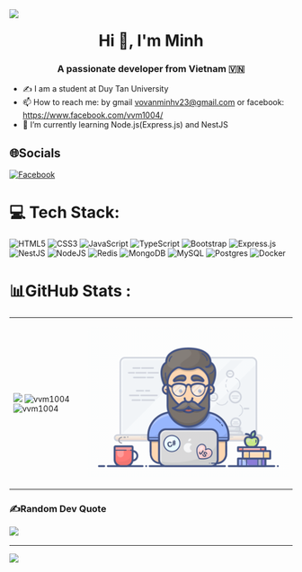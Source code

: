 

<!--
**vvm1004/vvm1004** is a ✨ _special_ ✨ repository because its `README.md` (this file) appears on your GitHub profile.

Here are some ideas to get you started:

- 🔭 I’m currently working on ...
- 🌱 I’m currently learning ...
- 👯 I’m looking to collaborate on ...
- 🤔 I’m looking for help with ...
- 💬 Ask me about ...
- 📫 How to reach me: ...
- 😄 Pronouns: ...
- ⚡ Fun fact: ...
-->
<img align="left" width="400" src="https://github.githubassets.com/images/modules/profile/profile-first-repo.svg">
<h1 align="center">Hi 👋, I'm Minh</h1>
<p align="center">
  <h3 align="center">A passionate developer from Vietnam 🇻🇳 </h3>
</p>


- ✍ I am a student at Duy Tan University
- 📫 How to reach me: by gmail vovanminhv23@gmail.com or facebook: https://www.facebook.com/vvm1004/
- 🌱 I’m currently learning Node.js(Express.js) and NestJS


<!--<br />
<a href="#" target="_blank">
  <img src="vvm1004.svg" width="1200" alt="vvm1004" />
</a>-->

## 🌐Socials
[![Facebook](https://img.shields.io/badge/Facebook-%231877F2.svg?logo=Facebook&logoColor=white)](https://facebook.com/https://www.facebook.com/vvm1004/) 

# 💻 Tech Stack:
![HTML5](https://img.shields.io/badge/html5-%23E34F26.svg?style=for-the-badge&logo=html5&logoColor=white) ![CSS3](https://img.shields.io/badge/css3-%231572B6.svg?style=for-the-badge&logo=css3&logoColor=white) ![JavaScript](https://img.shields.io/badge/javascript-%23323330.svg?style=for-the-badge&logo=javascript&logoColor=%23F7DF1E) ![TypeScript](https://img.shields.io/badge/typescript-%23007ACC.svg?style=for-the-badge&logo=typescript&logoColor=white) ![Bootstrap](https://img.shields.io/badge/bootstrap-%238511FA.svg?style=for-the-badge&logo=bootstrap&logoColor=white) ![Express.js](https://img.shields.io/badge/express.js-%23404d59.svg?style=for-the-badge&logo=express&logoColor=%2361DAFB) ![NestJS](https://img.shields.io/badge/nestjs-%23E0234E.svg?style=for-the-badge&logo=nestjs&logoColor=white) ![NodeJS](https://img.shields.io/badge/node.js-6DA55F?style=for-the-badge&logo=node.js&logoColor=white) ![Redis](https://img.shields.io/badge/redis-%23DD0031.svg?style=for-the-badge&logo=redis&logoColor=white) ![MongoDB](https://img.shields.io/badge/MongoDB-%234ea94b.svg?style=for-the-badge&logo=mongodb&logoColor=white) ![MySQL](https://img.shields.io/badge/mysql-%2300000f.svg?style=for-the-badge&logo=mysql&logoColor=white) ![Postgres](https://img.shields.io/badge/postgres-%23316192.svg?style=for-the-badge&logo=postgresql&logoColor=white) ![Docker](https://img.shields.io/badge/docker-%230db7ed.svg?style=for-the-badge&logo=docker&logoColor=white)

# 📊GitHub Stats :
<table style="width:100%;">
  <tr>
    <td>
      <img src="https://github-readme-stats.vercel.app/api?username=vvm1004&theme=bear&show_icons=true" width="100%"/>
      <img src="https://github-readme-streak-stats.herokuapp.com/?user=vvm1004&theme=bear&hide_border=false" alt="vvm1004" width="100%"/>
      <img src="https://github-readme-stats.vercel.app/api/top-langs/?username=vvm1004&layout=compact&theme=bear" alt="vvm1004" width="100%"/>
    </td>
    <td>
      <p align="center"> 
        <img src="vvm1004.gif" alt="dev" width="100%"/>
      </p>
    </td>
  </tr>
</table>
<!-- ![](https://github-readme-stats.vercel.app/api?username=vvm1004&theme=radical&hide_border=false&include_all_commits=false&count_private=false)<br/>
![](https://github-readme-streak-stats.herokuapp.com/?user=vvm1004&theme=bear&hide_border=false)<br/>
![](https://github-readme-stats.vercel.app/api/top-langs/?username=vvm1004&theme=bear&hide_border=false&include_all_commits=false&count_private=false&layout=compact) -->

### ✍️Random Dev Quote

![](https://quotes-github-readme.vercel.app/api?type=horizontal&theme=radical)

---
[![](https://visitcount.itsvg.in/api?id=vvm1004&icon=0&color=0)](https://visitcount.itsvg.in)





